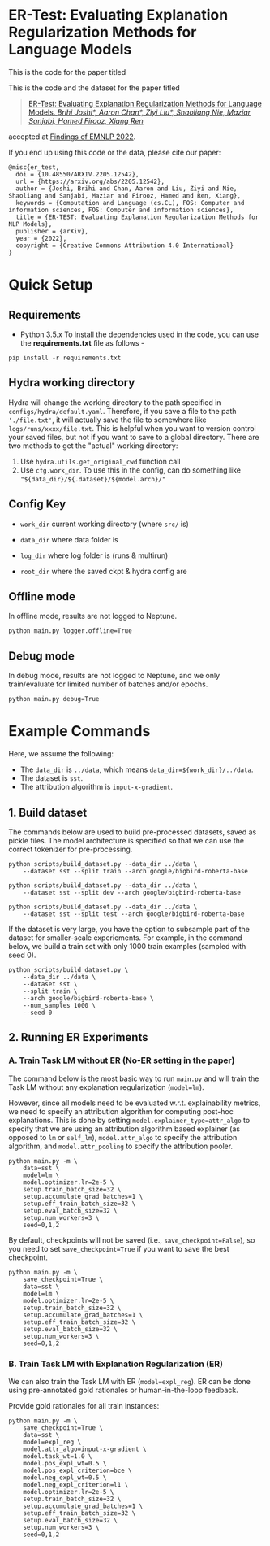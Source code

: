 # ER-Test: Evaluating Explanation Regularization Methods for Language Models

This is the code for the paper titled 

This is the code and the dataset for the paper titled 

>[ER-Test: Evaluating Explanation Regularization Methods for Language Models. *Brihi Joshi\*, Aaron Chan\*, Ziyi Liu\*, Shaoliang Nie, Maziar Sanjabi, Hamed Firooz, Xiang Ren*](https://arxiv.org/abs/2205.12542)

accepted at [Findings of EMNLP 2022](https://2022.emnlp.org/).

If you end up using this code or the data, please cite our paper: 

```
@misc{er_test,
  doi = {10.48550/ARXIV.2205.12542},
  url = {https://arxiv.org/abs/2205.12542},
  author = {Joshi, Brihi and Chan, Aaron and Liu, Ziyi and Nie, Shaoliang and Sanjabi, Maziar and Firooz, Hamed and Ren, Xiang},
  keywords = {Computation and Language (cs.CL), FOS: Computer and information sciences, FOS: Computer and information sciences},
  title = {ER-TEST: Evaluating Explanation Regularization Methods for NLP Models},
  publisher = {arXiv},
  year = {2022},
  copyright = {Creative Commons Attribution 4.0 International}
}
```

# Quick Setup

## Requirements

- Python 3.5.x
To install the dependencies used in the code, you can use the __requirements.txt__ file as follows -

```
pip install -r requirements.txt
```

## Hydra working directory

Hydra will change the working directory to the path specified in `configs/hydra/default.yaml`. Therefore, if you save a file to the path `'./file.txt'`, it will actually save the file to somewhere like `logs/runs/xxxx/file.txt`. This is helpful when you want to version control your saved files, but not if you want to save to a global directory. There are two methods to get the "actual" working directory:

1. Use `hydra.utils.get_original_cwd` function call
2. Use `cfg.work_dir`. To use this in the config, can do something like `"${data_dir}/${.dataset}/${model.arch}/"`


## Config Key

- `work_dir` current working directory (where `src/` is)

- `data_dir` where data folder is

- `log_dir` where log folder is (runs & multirun)

- `root_dir` where the saved ckpt & hydra config are

## Offline mode
In offline mode, results are not logged to Neptune.
```
python main.py logger.offline=True
```

## Debug mode
In debug mode, results are not logged to Neptune, and we only train/evaluate for limited number of batches and/or epochs.
```
python main.py debug=True
```

# Example Commands

Here, we assume the following: 
- The `data_dir` is `../data`, which means `data_dir=${work_dir}/../data`.
- The dataset is `sst`.
- The attribution algorithm is `input-x-gradient`.

## 1. Build dataset
The commands below are used to build pre-processed datasets, saved as pickle files. The model architecture is specified so that we can use the correct tokenizer for pre-processing.

```
python scripts/build_dataset.py --data_dir ../data \
    --dataset sst --split train --arch google/bigbird-roberta-base 

python scripts/build_dataset.py --data_dir ../data \
    --dataset sst --split dev --arch google/bigbird-roberta-base 

python scripts/build_dataset.py --data_dir ../data \
    --dataset sst --split test --arch google/bigbird-roberta-base 

```

If the dataset is very large, you have the option to subsample part of the dataset for smaller-scale experiements. For example, in the command below, we build a train set with only 1000 train examples (sampled with seed 0).
```
python scripts/build_dataset.py \
    --data_dir ../data \
    --dataset sst \
    --split train \
    --arch google/bigbird-roberta-base \
    --num_samples 1000 \
    --seed 0
```

## 2. Running ER Experiments

### A. Train Task LM without ER (No-ER setting in the paper)

The command below is the most basic way to run `main.py` and will train the Task LM without any explanation regularization (`model=lm`). 

However, since all models need to be evaluated w.r.t. explainability metrics, we need to specify an attribution algorithm for computing post-hoc explanations. This is done by setting `model.explainer_type=attr_algo` to specify that we are using an attribution algorithm based explainer (as opposed to `lm` or `self_lm`), `model.attr_algo` to specify the attribution algorithm, and `model.attr_pooling` to specify the attribution pooler.
```
python main.py -m \
    data=sst \
    model=lm \
    model.optimizer.lr=2e-5 \
    setup.train_batch_size=32 \
    setup.accumulate_grad_batches=1 \
    setup.eff_train_batch_size=32 \
    setup.eval_batch_size=32 \
    setup.num_workers=3 \
    seed=0,1,2
```

By default, checkpoints will not be saved (i.e., `save_checkpoint=False`), so you need to set `save_checkpoint=True` if you want to save the best checkpoint.
```
python main.py -m \
    save_checkpoint=True \
    data=sst \
    model=lm \
    model.optimizer.lr=2e-5 \
    setup.train_batch_size=32 \
    setup.accumulate_grad_batches=1 \
    setup.eff_train_batch_size=32 \
    setup.eval_batch_size=32 \
    setup.num_workers=3 \
    seed=0,1,2
```

### B. Train Task LM with Explanation Regularization (ER)
We can also train the Task LM with ER (`model=expl_reg`). ER can be done using pre-annotated gold rationales or human-in-the-loop feedback.

Provide gold rationales for all train instances:
```
python main.py -m \
    save_checkpoint=True \
    data=sst \
    model=expl_reg \
    model.attr_algo=input-x-gradient \
    model.task_wt=1.0 \
    model.pos_expl_wt=0.5 \
    model.pos_expl_criterion=bce \
    model.neg_expl_wt=0.5 \
    model.neg_expl_criterion=l1 \
    model.optimizer.lr=2e-5 \
    setup.train_batch_size=32 \
    setup.accumulate_grad_batches=1 \
    setup.eff_train_batch_size=32 \
    setup.eval_batch_size=32 \
    setup.num_workers=3 \
    seed=0,1,2
```


